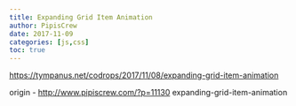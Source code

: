 ```yaml
---
title: Expanding Grid Item Animation
author: PipisCrew
date: 2017-11-09
categories: [js,css]
toc: true
---
```


https://tympanus.net/codrops/2017/11/08/expanding-grid-item-animation

origin - http://www.pipiscrew.com/?p=11130 expanding-grid-item-animation